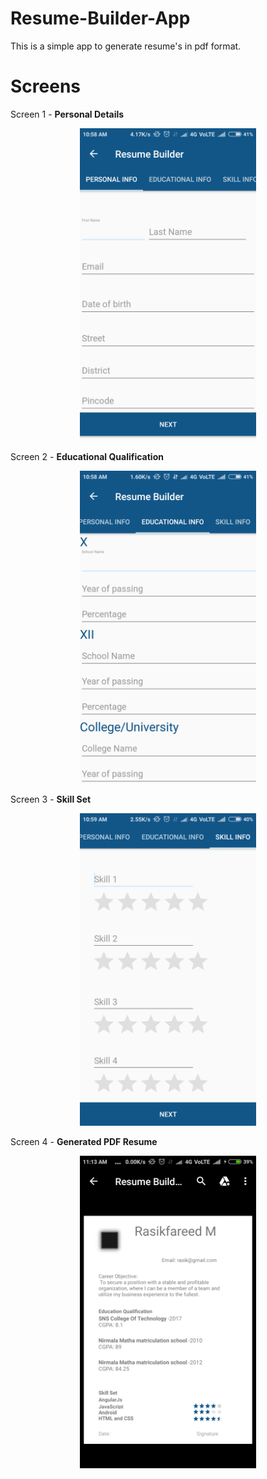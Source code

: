 # Resume-Builder-App
This is a simple app to generate resume's in pdf format.

# Screens
Screen 1 - **Personal Details**

<p align="center">
  <img height="500" src="https://github.com/RasikFareed/Resume-Builder-App/blob/master/screens/screen_1.png">
</p>

Screen 2 -  **Educational Qualification** 

<p align="center">
  <img height="500" src="https://github.com/RasikFareed/Resume-Builder-App/blob/master/screens/screen_2.png">
</p>

Screen 3 - **Skill Set**

<p align="center">
  <img height="500" src="https://github.com/RasikFareed/Resume-Builder-App/blob/master/screens/screen_3.png">
</p>

Screen 4 - **Generated PDF Resume**

<p align="center">
  <img height="500" src="https://github.com/RasikFareed/Resume-Builder-App/blob/master/screens/output.png">
</p>


